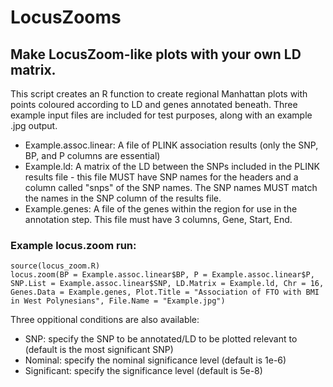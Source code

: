 # LocusZooms
## Make LocusZoom-like plots with your own LD matrix.

This script creates an R function to create regional Manhattan plots with points coloured according to LD and genes annotated beneath. Three example input files are included for test purposes, along with an example .jpg output.

 - Example.assoc.linear: A file of PLINK association results (only the SNP, BP, and P columns are essential)
 - Example.ld: A matrix of the LD between the SNPs included in the PLINK results file - this file MUST have SNP names for the headers and a column called "snps" of the SNP names. The SNP names MUST match the names in the SNP column of the results file.
 - Example.genes: A file of the genes within the region for use in the annotation step. This file must have 3 columns, Gene, Start, End.

### Example locus.zoom run:
```
source(locus_zoom.R)
locus.zoom(BP = Example.assoc.linear$BP, P = Example.assoc.linear$P, SNP.List = Example.assoc.linear$SNP, LD.Matrix = Example.ld, Chr = 16, Genes.Data = Example.genes, Plot.Title = "Association of FTO with BMI in West Polynesians", File.Name = "Example.jpg")
```
Three oppitional conditions are also available:

 - SNP: specify the SNP to be annotated/LD to be plotted relevant to (default is the most significant SNP)
 - Nominal: specify the nominal significance level (default is 1e-6)
 - Significant: specify the significance level (default is 5e-8) 

